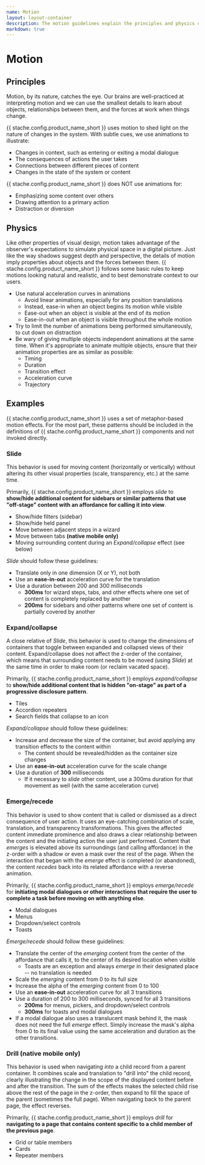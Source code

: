 ```yaml
---
name: Motion
layout: layout-container
description: The motion guidelines explain the principles and physics of how to use motion in SKY UX animations.
markdown: true
---
```


<h1 class="bb-page-heading">Motion</h1>

<h2 class="bb-section-heading">Principles</h2>

Motion, by its nature, catches the eye. Our brains are well-practiced at interpreting motion and we can use the smallest details to learn about objects, relationships between them, and the forces at work when things change.

{{ stache.config.product_name_short }} uses motion to shed light on the nature of changes in the system. With subtle cues, we use animations to illustrate:

* Changes in context, such as entering or exiting a modal dialogue
* The consequences of actions the user takes
* Connections between different pieces of content
* Changes in the state of the system or content

{{ stache.config.product_name_short }} does NOT use animations for:

* Emphasizing some content over others
* Drawing attention to a primary action
* Distraction or diversion

<h2 class="bb-section-heading">Physics</h2>

Like other properties of visual design, motion takes advantage of the observer's expectations to simulate physical space in a digital picture. Just like the way shadows suggest depth and perspective, the details of motion imply properties about objects and the forces between them. {{ stache.config.product_name_short }} follows some basic rules to keep motions looking natural and realistic, and to best demonstrate context to our users.

* Use natural acceleration curves in animations
	* Avoid linear animations, especially for any position translations
	* Instead, ease-in when an object begins its motion while visible
	* Ease-out when an object is visible at the end of its motion
	* Ease-in-out when an object is visible throughout the whole motion
* Try to limit the number of animations being performed simultaneously, to cut down on distraction
* Be wary of giving multiple objects independent animations at the same time. When it's appropriate to animate multiple objects, ensure that their animation properties are as similar as possible:
	* Timing
	* Duration
	* Transition effect
	* Acceleration curve
	* Trajectory


<h2 class="bb-section-heading">Examples</h2>

{{ stache.config.product_name_short }} uses a set of metaphor-based motion effects. For the most part, these patterns should be included in the definitions of {{ stache.config.product_name_short }} components and not invoked directly.

<h3 class="bb-subsection-heading">Slide</h3>

This behavior is used for moving content (horizontally or vertically) without altering its other visual properties (scale, transparency, etc.) at the same time.

Primarily, {{ stache.config.product_name_short }} employs _slide_ to **show/hide additional content for sidebars or similar patterns that use "off-stage" content with an affordance for calling it into view**.

* Show/hide filters (sidebar)
* Show/hide held panel
* Move between adjacent steps in a wizard
* Move between tabs **(native mobile only)**
* Moving surrounding content during an _Expand/collapse_ effect (see below)

_Slide_ should follow these guidelines:

* Translate only in one dimension (X or Y), not both
* Use an **ease-in-out** acceleration curve for the translation
* Use a duration between 200 and 300 milliseconds
	* **300ms** for wizard steps, tabs, and other effects where one set of content is completely replaced by another
	* **200ms** for sidebars and other patterns where one set of content is partially covered by another

<h3 class="bb-subsection-heading">Expand/collapse</h3>

A close relative of _Slide_, this behavior is used to change the dimensions of containers that toggle between expanded and collapsed views of their content. Expand/collapse does not affect the z-order of the container, which means that surrounding content needs to be moved (using _Slide_) at the same time in order to make room (or reclaim vacated space).

Primarily, {{ stache.config.product_name_short }} employs _expand/collapse_ to **show/hide additional content that is hidden "on-stage" as part of a progressive disclosure pattern**.

* Tiles
* Accordion repeaters
* Search fields that collapse to an icon

_Expand/collapse_ should follow these guidelines:

* Increase and decrease the size of the container, but avoid applying any transition effects to the content within
	* The content should be revealed/hidden as the container size changes
* Use an **ease-in-out** acceleration curve for the scale change
* Use a duration of **300** milliseconds
	* If it necessary to _slide_ other content, use a 300ms duration for that movement as well (with the same acceleration curve)

<h3 class="bb-subsection-heading">Emerge/recede</h3>

This behavior is used to show content that is called or dismissed as a direct consequence of user action. It uses an eye-catching combination of scale, translation, and transparency transformations. This gives the affected content immediate prominence and also draws a clear relationship between the content and the initiating action the user just performed. Content that _emerges_ is elevated above its surroundings (and calling affordance) in the z-order with a shadow or even a mask over the rest of the page. When the interaction that began with the _emerge_ effect is completed (or abandoned), the content _recedes_ back into its related affordance with a reverse animation.

Primarily, {{ stache.config.product_name_short }} employs _emerge/recede_ for **initiating modal dialogues or other interactions that require the user to complete a task before moving on with anything else**.

* Modal dialogues
* Menus
* Dropdown/select controls
* Toasts

_Emerge/recede_ should follow these guidelines:

* Translate the center of the _emerging_ content from the center of the affordance that calls it, to the center of its desired location when visible
	* Toasts are an exception and always _emerge_ in their designated place -- no translation is needed
* Scale the _emerging_ content from 0 to its full size
* Increase the alpha of the _emerging_ content from 0 to 100
* Use an **ease-in-out** acceleration curve for all 3 transitions
* Use a duration of 200 to 300 milliseconds, synced for all 3 transitions
	* **200ms** for menus, pickers, and dropdown/select controls
	* **300ms** for toasts and modal dialogues
* If a modal dialogue also uses a translucent mask behind it, the mask does not need the full _emerge_ effect. Simply increase the mask's alpha from 0 to its final value using the same acceleration and duration as the other transitions.

<h3 class="bb-subsection-heading">Drill (native mobile only)</h3>

This behavior is used when navigating _into_ a child record from a parent container. It combines scale and translation to "drill into" the child record, clearly illustrating the change in the scope of the displayed content before and after the transition. The sum of the effects makes the selected child rise above the rest of the page in the z-order, then expand to fill the space of the parent (sometimes the full page). When navigating back to the parent page, the effect reverses.

Primarily, {{ stache.config.product_name_short }} employs _drill_ for **navigating to a page that contains content specific to a child member of the previous page**.

* Grid or table members
* Cards
* Repeater members
